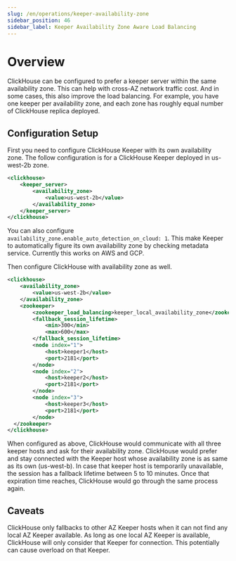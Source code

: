 ```yaml
---
slug: /en/operations/keeper-availability-zone
sidebar_position: 46
sidebar_label: Keeper Availability Zone Aware Load Balancing
---
```


# Overview
ClickHouse can be configured to prefer a keeper server within the same availability zone. This can help with cross-AZ
network traffic cost. And in some cases, this also improve the load balancing. For example, you have one keeper per
availability zone, and each zone has roughly equal number of ClickHouse replica deployed.

## Configuration Setup
First you need to configure ClickHouse Keeper with its own availability zone. The follow configuration is for a ClickHouse Keeper
deployed in us-west-2b zone.

``` xml
<clickhouse>
    <keeper_server>
        <availability_zone>
            <value>us-west-2b</value>
        </availability_zone>
    </keeper_server>
</clickhouse>
```

You can also configure `availability_zone.enable_auto_detection_on_cloud: 1`. This make Keeper to automatically figure its own
availability zone by checking metadata service. Currently this works on AWS and GCP.

Then configure ClickHouse with availability zone as well.

```xml
<clickhouse>
    <availability_zone>
        <value>us-west-2b</value>
    </availability_zone>
    <zookeeper>
        <zookeeper_load_balancing>keeper_local_availability_zone</zookeeper_load_balancing>
        <fallback_session_lifetime>
            <min>300</min>
            <max>600</max>
        </fallback_session_lifetime>
        <node index="1">
            <host>keeper1</host>
            <port>2181</port>
        </node>
        <node index="2">
            <host>keeper2</host>
            <port>2181</port>
        </node>
        <node index="3">
            <host>keeper3</host>
            <port>2181</port>
        </node>
  </zookeeper>
</clickhouse>
```

When configured as above, ClickHouse would communicate with all three keeper hosts and ask for their availability zone.
ClickHouse would prefer and stay connected with the Keeper host whose availability zone is as same as its own (us-west-b).
In case that keeper host is temporarily unavailable, the session has a fallback lifetime between 5 to 10 minutes.
Once that expiration time reaches, ClickHouse would go through the same process again.

## Caveats
ClickHouse only fallbacks to other AZ Keeper hosts when it can not find any local AZ Keeper available. As long as
one local AZ Keeper is available, ClickHouse will only consider that Keeper for connection. This potentially can cause overload
on that Keeper.